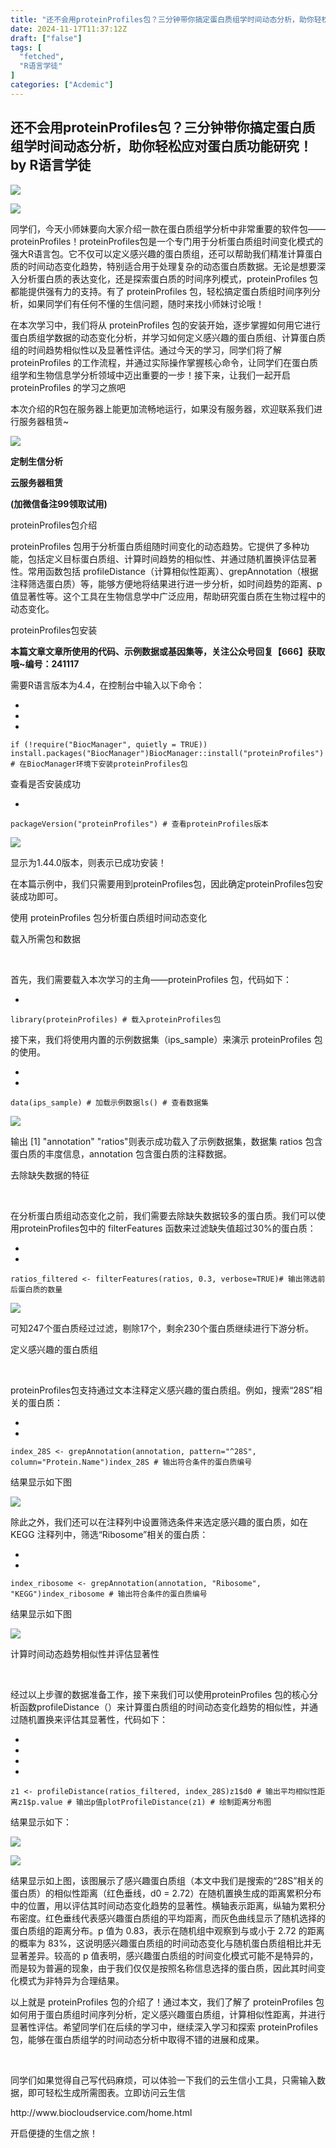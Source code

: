 ```yaml
---
title: "还不会用proteinProfiles包？三分钟带你搞定蛋白质组学时间动态分析，助你轻松应对蛋白质功能研究！"
date: 2024-11-17T11:37:12Z
draft: ["false"]
tags: [
  "fetched",
  "R语言学徒"
]
categories: ["Acdemic"]
---
```

还不会用proteinProfiles包？三分钟带你搞定蛋白质组学时间动态分析，助你轻松应对蛋白质功能研究！ by R语言学徒
------
<div><p><img data-galleryid="" data-imgfileid="100011745" data-ratio="0.2222222222222222" data-s="300,640" data-src="https://mmbiz.qpic.cn/sz_mmbiz_jpg/oCSOtP61aEVN3YiccXZopRYLxJWticTCFEKzH1BEyrSEmxhEicSfLY1VzYV69uOdxIDpCL1VTjgeYqxutrGGZXIEg/640?wx_fmt=jpeg&amp;from=appmsg" data-type="jpeg" data-w="900" src="https://mmbiz.qpic.cn/sz_mmbiz_jpg/oCSOtP61aEVN3YiccXZopRYLxJWticTCFEKzH1BEyrSEmxhEicSfLY1VzYV69uOdxIDpCL1VTjgeYqxutrGGZXIEg/640?wx_fmt=jpeg&amp;from=appmsg"></p><p><span><img data-imgfileid="100011839" data-ratio="0.2314647377938517" data-src="https://mmbiz.qpic.cn/sz_mmbiz_png/oCSOtP61aEWglm6qicp6cpCtVk2ibElAr1hY6mYstAn93fwRspJVibNOwKw08OrvEm76w1KXbBUByn1uLW637BFMA/640?wx_fmt=png" data-type="png" data-w="553" src="https://mmbiz.qpic.cn/sz_mmbiz_png/oCSOtP61aEWglm6qicp6cpCtVk2ibElAr1hY6mYstAn93fwRspJVibNOwKw08OrvEm76w1KXbBUByn1uLW637BFMA/640?wx_fmt=png"></span></p><p><span>同学们，今天小师妹要向大家介绍一款在蛋白质组学分析中非常重要的软件包——proteinProfiles！proteinProfiles包是一个专门用于分析蛋白质组时间变化模式的强大R语言包。它不仅可以定义感兴趣的蛋白质组，还可以帮助我们精准计算蛋白质的时间动态变化趋势，特别适合用于处理复杂的动态蛋白质数据。无论是想要深入分析蛋白质的表达变化，还是探索蛋白质的时间序列模式，proteinProfiles 包都能提供强有力的支持。有了 proteinProfiles 包，轻松搞定蛋白质组时间序列分析，如果同学们有任何不懂的生信问题，随时来找小师妹讨论哦！</span></p><p><span>在本次学习中，我们将从 proteinProfiles 包的安装开始，逐步掌握如何用它进行蛋白质组学数据的动态变化分析，并学习如何定义感兴趣的蛋白质组、计算蛋白质组的时间趋势相似性以及显著性评估。通过今天的学习，同学们将了解 proteinProfiles 的工作流程，并通过实际操作掌握核心命令，让同学们在蛋白质组学和生物信息学分析领域中迈出重要的一步！接下来，让我们一起开启 proteinProfiles 的学习之旅吧</span></p><p><span>本次介绍的R包在服务器上能更加流畅地运行，如果没有服务器，欢迎联系我们进行服务器租赁~</span></p><section><section><section><section><section><section><section><img data-cropselx1="0" data-cropselx2="194" data-cropsely1="0" data-cropsely2="196" data-imgfileid="100011845" data-ratio="1" data-s="300,640" data-src="https://mmbiz.qpic.cn/sz_mmbiz_png/oCSOtP61aEU8snR3OLBX3wdjR4oZ7c4AlKWaqibVOibhMXCwA4ffrv7MzBHIdY7QQdDHqgLW0pMgbWBibRWONmqMA/640?wx_fmt=png&amp;from=appmsg" data-type="png" data-w="396" src="https://mmbiz.qpic.cn/sz_mmbiz_png/oCSOtP61aEU8snR3OLBX3wdjR4oZ7c4AlKWaqibVOibhMXCwA4ffrv7MzBHIdY7QQdDHqgLW0pMgbWBibRWONmqMA/640?wx_fmt=png&amp;from=appmsg"></section></section></section><section><section><section><p><span><strong>定制生信分析</strong></span></p><p><span><strong>云服务器租赁</strong></span></p><p><strong>(加微信<span>备注99</span>领取试用)</strong></p></section></section></section></section></section></section></section><section><span></span></section><p><span>proteinProfiles包介绍</span></p><p><span>proteinProfiles 包用于分析蛋白质组随时间变化的动态趋势。它提供了多种功能，包括定义目标蛋白质组、计算时间趋势的相似性、并通过随机置换评估显著性。常用函数包括 profileDistance（计算相似性距离）、grepAnnotation（根据注释筛选蛋白质）等，能够方便地将结果进行进一步分析，如时间趋势的距离、p 值显著性等。这个工具在生物信息学中广泛应用，帮助研究蛋白质在生物过程中的动态变化。</span></p><p><span>proteinProfiles包安装</span></p><p><strong><span>本篇文章文章所使用的代码、示例数据或基因集等，关注公众号回复【666】获取哦~编号：241117</span></strong></p><section><mp-common-profile data-pluginname="mpprofile" data-id="Mzg5MDk3Mzg4OA==" data-headimg="http://mmbiz.qpic.cn/mmbiz_png/oCSOtP61aEVVCT8bjvGjvicxiaj3q39iaClXlQMVUcyTp0N2Jr5MX57B5mxKLt8W1YiaA7lEibyicLLicYAMJImkJQs4A/300?wx_fmt=png&amp;wxfrom=19" data-nickname="R语言学徒" data-alias="" data-signature="R语言学习从入门到精通，持续关注小师妹，每天更新R语言知识，生信干货内容。如需定制生信分析、服务器租赁，欢迎咨询小师妹" data-from="2" data-is_biz_ban="0" data-origin_num="275" data-isban="0" data-biz_account_status="0" data-index="0"></mp-common-profile></section><p><span>需要R语言版本为4.4，在控制台中输入以下命令：</span></p><section><ul><li><li><li></ul><pre data-lang="php"><code><span><span>if</span> (!<span>require</span>(<span>"BiocManager"</span>, quietly = <span>TRUE</span>))</span></code><code><span>    install.packages(<span>"BiocManager"</span>)</span></code><code><span>BiocManager::install(<span>"proteinProfiles"</span>) <span># 在BiocManager环境下安装proteinProfiles包</span></span></code></pre></section><p><span>查看是否安装成功</span><span></span></p><section><ul><li></ul><pre data-lang="bash"><code><span>packageVersion(<span>"proteinProfiles"</span>) <span># 查看proteinProfiles版本</span></span></code></pre></section><p><img data-imgfileid="100011837" data-ratio="0.11574074074074074" data-src="https://mmbiz.qpic.cn/sz_mmbiz_png/oCSOtP61aEWglm6qicp6cpCtVk2ibElAr1m4SEcTpT7VWfj6DIteJWqI3zfnzqCHhGuWYNHetTUQ84iajpbGI7j5A/640?wx_fmt=png" data-type="png" data-w="1080" src="https://mmbiz.qpic.cn/sz_mmbiz_png/oCSOtP61aEWglm6qicp6cpCtVk2ibElAr1m4SEcTpT7VWfj6DIteJWqI3zfnzqCHhGuWYNHetTUQ84iajpbGI7j5A/640?wx_fmt=png"><span></span></p><p><span>显示为1.44.0版本，则表示已成功安装！</span></p><p><span>在本篇示例中，我们只需要用到proteinProfiles包，因此确定proteinProfiles包安装成功即可。</span></p><p><span>使</span><span>用 proteinProfiles 包分析蛋白质组时间动态变化</span></p><p><span>载入所需包和数据</span></p><p><span><br></span></p><p><span>首先，我们需要载入本次学习的主角——proteinProfiles 包，代码如下：</span></p><section><ul><li></ul><pre data-lang="bash"><code><span>library(proteinProfiles) <span># 载入proteinProfiles包</span></span></code></pre></section><p><span></span></p><p><span>接下来，我们将使用内置的示例数据集（ips_sample）来演示 proteinProfiles 包的使用。</span></p><section><ul><li><li></ul><pre data-lang="powershell"><code><span><span>data</span>(ips_sample) <span># 加载示例数据</span></span></code><code><span>ls() <span># 查看数据集</span></span></code></pre></section><p><span><img data-imgfileid="100011836" data-ratio="0.0966796875" data-src="https://mmbiz.qpic.cn/sz_mmbiz_png/oCSOtP61aEWglm6qicp6cpCtVk2ibElAr1JlTYwKrhwf6cIByQvMseb5aco4lXFTHdo72LwvEyvUicphjjseSU5wQ/640?wx_fmt=png" data-type="png" data-w="1024" src="https://mmbiz.qpic.cn/sz_mmbiz_png/oCSOtP61aEWglm6qicp6cpCtVk2ibElAr1JlTYwKrhwf6cIByQvMseb5aco4lXFTHdo72LwvEyvUicphjjseSU5wQ/640?wx_fmt=png"></span></p><p><span><span>输出 [1] "annotation" "ratios"则表示成功载入了示例数据集，数据集 ratios 包含蛋白质的丰度信息，annotation 包含蛋白质的注释数据。</span></span><page></page></p><p><span>去除缺失数据的特征</span></p><p><span><br></span></p><p><span>在分析蛋白质组动态变化之前，我们需要去除缺失数据较多的蛋白质。我们可以使用proteinProfiles包中的 filterFeatures 函数来过滤缺失值超过30%的蛋白质：</span></p><section><ul><li><li></ul><pre data-lang="nginx"><code><span><span>ratios_filtered</span> &lt;- filterFeatures(ratios, <span>0</span>.<span>3</span>, verbose=TRUE)</span></code><code><span><span># 输出筛选前后蛋白质的数量</span></span></code></pre></section><p><span><img data-imgfileid="100011840" data-ratio="0.10277777777777777" data-src="https://mmbiz.qpic.cn/sz_mmbiz_png/oCSOtP61aEWglm6qicp6cpCtVk2ibElAr1YErdJicmw4UC5kO7chG6zhZNrj3IMOZiaR6CIG48zb8KMC8IHb5SvoJw/640?wx_fmt=png" data-type="png" data-w="1080" src="https://mmbiz.qpic.cn/sz_mmbiz_png/oCSOtP61aEWglm6qicp6cpCtVk2ibElAr1YErdJicmw4UC5kO7chG6zhZNrj3IMOZiaR6CIG48zb8KMC8IHb5SvoJw/640?wx_fmt=png"></span></p><p><span>可知247个蛋白质经过过滤，剔除17个，剩余230个蛋白质继续进行下游分析。</span></p><p><span>定义感兴趣的蛋白质组</span></p><p><span><br></span></p><p><span>proteinProfiles包支持通过文本注释定义感兴趣的蛋白质组。例如，搜索“28S”相关的蛋白质：</span></p><section><ul><li><li></ul><pre data-lang="nginx"><code><span><span>index_28S</span> &lt;- grepAnnotation(annotation, pattern=<span>"^28S"</span>, column=<span>"Protein.Name"</span>)</span></code><code><span>index_28S <span># 输出符合条件的蛋白质编号</span></span></code></pre></section><p><span>结果显示如下图</span><span></span></p><p><span><img data-imgfileid="100011838" data-ratio="0.1037037037037037" data-src="https://mmbiz.qpic.cn/sz_mmbiz_png/oCSOtP61aEWglm6qicp6cpCtVk2ibElAr1AV8cbK8ATTfeV1duwwZ3H8nMphzaFkKibXwfeXrOQQnZ6UJJ6ASnB1Q/640?wx_fmt=png" data-type="png" data-w="1080" src="https://mmbiz.qpic.cn/sz_mmbiz_png/oCSOtP61aEWglm6qicp6cpCtVk2ibElAr1AV8cbK8ATTfeV1duwwZ3H8nMphzaFkKibXwfeXrOQQnZ6UJJ6ASnB1Q/640?wx_fmt=png"></span></p><p><span><span>除此之外，我们还可以在注释列中设置筛选条件来选定感兴趣的蛋白质，如在 KEGG 注释列中，筛选“Ribosome”相关的蛋白质：</span></span></p><section><ul><li><li></ul><pre data-lang="nginx"><code><span><span>index_ribosome</span> &lt;- grepAnnotation(annotation, <span>"Ribosome"</span>, <span>"KEGG"</span>)</span></code><code><span>index_ribosome <span># 输出符合条件的蛋白质编号</span></span></code></pre></section><p><span>结果显示如下图</span><span></span></p><p><span><img data-imgfileid="100011843" data-ratio="0.14166666666666666" data-src="https://mmbiz.qpic.cn/sz_mmbiz_png/oCSOtP61aEWglm6qicp6cpCtVk2ibElAr1aTcbFeuQeXibiagoTQyZicNmmXHicunvNU3deb7icQznYdONlzzXhaJc8Og/640?wx_fmt=png" data-type="png" data-w="1080" src="https://mmbiz.qpic.cn/sz_mmbiz_png/oCSOtP61aEWglm6qicp6cpCtVk2ibElAr1aTcbFeuQeXibiagoTQyZicNmmXHicunvNU3deb7icQznYdONlzzXhaJc8Og/640?wx_fmt=png"></span></p><p><span>计算时间动态趋势相似性并评估显著性</span></p><p><span><br></span></p><p><span>经过以上步骤的数据准备工作，接下来我们可以使用proteinProfiles 包的核心分析函数profileDistance（）来计算蛋白质组的时间动态变化趋势的相似性，并通过随机置换来评估其显著性，代码如下：</span></p><section><ul><li><li><li><li></ul><pre data-lang="nginx"><code><span><span>z1</span> &lt;- profileDistance(ratios_filtered, index_28S)</span></code><code><span>z1<span>$d0</span> <span># 输出平均相似性距离</span></span></code><code><span>z1<span>$p</span>.value <span># 输出p值</span></span></code><code><span>plotProfileDistance(z1) <span># 绘制距离分布图</span></span></code></pre></section><p><span>结果显示如下：</span></p><p><span><img data-imgfileid="100011841" data-ratio="0.13703703703703704" data-src="https://mmbiz.qpic.cn/sz_mmbiz_png/oCSOtP61aEWglm6qicp6cpCtVk2ibElAr12icKl7fbmTaia5xxllnOKVtREfN7trCjP8koiaZqaU8JuPFQG3X7M74Fg/640?wx_fmt=png" data-type="png" data-w="1080" src="https://mmbiz.qpic.cn/sz_mmbiz_png/oCSOtP61aEWglm6qicp6cpCtVk2ibElAr12icKl7fbmTaia5xxllnOKVtREfN7trCjP8koiaZqaU8JuPFQG3X7M74Fg/640?wx_fmt=png"></span><page></page></p><p><span><img data-imgfileid="100011842" data-ratio="0.7783075089392133" data-src="https://mmbiz.qpic.cn/sz_mmbiz_jpg/oCSOtP61aEWglm6qicp6cpCtVk2ibElAr10aFCndAyiaYzgcicYhQV1R9t7EvbXMgba9hRll49j3xCzC7CyKKY2CLQ/640?wx_fmt=jpeg" data-type="jpeg" data-w="839" src="https://mmbiz.qpic.cn/sz_mmbiz_jpg/oCSOtP61aEWglm6qicp6cpCtVk2ibElAr10aFCndAyiaYzgcicYhQV1R9t7EvbXMgba9hRll49j3xCzC7CyKKY2CLQ/640?wx_fmt=jpeg"></span></p><p><span>结果显示如上图，该图展示了感兴趣蛋白质组（本文中我们是搜索的“28S”相关的蛋白质）的相似性距离（红色垂线，d0 = 2.72）在随机置换生成的距离累积分布中的位置，用以评估其时间动态变化趋势的显著性。横轴表示距离，纵轴为累积分布密度。红色垂线代表感兴趣蛋白质组的平均距离，而灰色曲线显示了随机选择的蛋白质组的距离分布。p 值为 0.83，表示在随机组中观察到与或小于 2.72 的距离的概率为 83%，这说明感兴趣蛋白质组的时间动态变化与随机蛋白质组相比并无显著差异。较高的 p 值表明，感兴趣蛋白质组的时间变化模式可能不是特异的，而是较为普遍的现象，由于我们仅仅是按照名称信息选择的蛋白质，因此其时间变化模式为非特异为合理结果。</span></p><p><span><span>以上就是 proteinProfiles 包的介绍了！通过本文，我们了解了 proteinProfiles 包如何用于蛋白质组时间序列分析，定义感兴趣蛋白质组，计算相似性距离，并进行显著性评估。希望同学们在后续的学习中，继续深入学习和探索 proteinProfiles 包，能够在蛋白质组学的时间动态分析中取得不错的进展和成果。</span></span><span>         </span><p> </p></p><p><span>同学们如果觉得自己写代码麻烦，可以体验一下我们的云生信小工具，只需输入数据，即可轻松生成所需图表。立即访问云生信</span></p><p><span>http://www.biocloudservice.com/home.html</span></p><p><span>开启便捷的生信之旅！</span></p><p><span><br></span></p><p><br><span></span></p><section><section powered-by="xiumi.us"><section><section powered-by="xiumi.us"><section><svg viewbox="0 0 1 1"></svg></section></section></section><section><section powered-by="xiumi.us"><p>E</p></section></section><section><section powered-by="xiumi.us"><p>N</p></section></section><section><section powered-by="xiumi.us"><p>D</p></section></section><section><section powered-by="xiumi.us"><section><br></section></section></section></section></section><p><span>如果您的时间和精力有限或者缺乏相关经验，并且对生信分析和服务器有所需要的话，我们非常乐意为您提供如下服务：免费思路评估、付费生信分析和方案设计以及服务器租赁等，有意向的小伙伴欢迎咨询师妹哦！</span></p><p><span></span><span></span></p><section powered-by="xiumi.us"><p><img data-cropselx1="0" data-cropselx2="578" data-cropsely1="0" data-cropsely2="257" data-galleryid="" data-imgfileid="100011846" data-ratio="0.4444444444444444" data-s="300,640" data-src="https://mmbiz.qpic.cn/sz_mmbiz_jpg/oCSOtP61aEU8snR3OLBX3wdjR4oZ7c4A5AM9THY9KGGFrwlIYT6bnbpsuhEo8moBRrMZibpIyv1NNcQAAGajRVQ/640?wx_fmt=jpeg&amp;from=appmsg" data-type="jpeg" data-w="900" src="https://mmbiz.qpic.cn/sz_mmbiz_jpg/oCSOtP61aEU8snR3OLBX3wdjR4oZ7c4A5AM9THY9KGGFrwlIYT6bnbpsuhEo8moBRrMZibpIyv1NNcQAAGajRVQ/640?wx_fmt=jpeg&amp;from=appmsg"></p><p><br></p><p><br></p></section><section powered-by="xiumi.us"><section><section powered-by="xiumi.us"><section><section powered-by="xiumi.us"><section><svg viewbox="0 0 1 1"></svg></section></section></section></section></section><section><section powered-by="xiumi.us"><p><strong>往期推荐</strong></p></section></section><section><section powered-by="xiumi.us"><section><section powered-by="xiumi.us"><section><svg viewbox="0 0 1 1"></svg></section></section></section></section></section></section><section powered-by="xiumi.us"><p><a target="_blank" href="http://mp.weixin.qq.com/s?__biz=Mzg5MDk3Mzg4OA==&amp;mid=2247492496&amp;idx=1&amp;sn=b3be5983f3f8f068ebdf1b773b7cb792&amp;chksm=cfd6d83ff8a15129493abd81502ab5c3128247ff20fd576c1ba880303f346110e8bee971478e&amp;scene=21#wechat_redirect" textvalue="别再说纯生信想不出好思路了！北大深圳医院黄晓彦团队基于UKB数据库,孟德尔随机化一套连招拿下13分+！" linktype="text" imgurl="" imgdata="null" data-itemshowtype="11" tab="innerlink" data-linktype="2" hasload="1">别再说纯生信想不出好思路了！北大深圳医院黄晓彦团队基于UKB数据库,孟德尔随机化一套连招拿下13分+！</a></p><p><a target="_blank" href="http://mp.weixin.qq.com/s?__biz=Mzg5MDk3Mzg4OA==&amp;mid=2247492387&amp;idx=1&amp;sn=fc12277c2ebd379a297d0c7a2c96c970&amp;chksm=cfd6d88cf8a1519a3a6eb4938cb44ebcb2d1b857ffc558c1c033ac88913384cb2f11d03a00f4&amp;scene=21#wechat_redirect" textvalue="师妹手把手带你复现IF5.8《Cancer Cell International》杂志的高分文章中相关性热图和散点图" linktype="text" imgurl="" imgdata="null" data-itemshowtype="11" tab="innerlink" data-linktype="2" hasload="1">师妹手把手带你复现IF5.8《Cancer Cell International》杂志的高分文章中相关性热图和散点图</a><br></p><p><a target="_blank" href="http://mp.weixin.qq.com/s?__biz=Mzg5MDk3Mzg4OA==&amp;mid=2247492197&amp;idx=1&amp;sn=40540e16ddc99310445236401505c47e&amp;chksm=cfd6d9caf8a150dc8f010750cacc4bd241ed68a8974593d499c1b34edf5f222de567732a5705&amp;scene=21#wechat_redirect" textvalue="是谁还不会用孟德尔随机化？这篇文章教你！高分SCI不是梦！！" linktype="text" imgurl="" imgdata="null" data-itemshowtype="0" tab="innerlink" data-linktype="2" hasload="1">是谁还不会用孟德尔随机化？这篇文章教你！高分SCI不是梦！！</a><br></p><p><a target="_blank" href="http://mp.weixin.qq.com/s?__biz=Mzg5MDk3Mzg4OA==&amp;mid=2247488665&amp;idx=1&amp;sn=6d7b7b1e8b36a92df691b0ab014e7663&amp;chksm=cfd52f36f8a2a620a790e74d99e3d8af879904a131c4e1f653448590453941b7ff356d486531&amp;scene=21#wechat_redirect" textvalue="师妹教你R包EnhancedVolcano超详尽，让你的火山图喷发姿势更帅" linktype="text" imgurl="" imgdata="null" data-itemshowtype="0" tab="innerlink" data-linktype="2" hasload="1">师妹教你R包EnhancedVolcano超详尽，让你的火山图喷发姿势更帅</a></p></section><p><br></p><p><mp-style-type data-value="3"></mp-style-type></p></div>  
<hr>
<a href="https://mp.weixin.qq.com/s/B8Y_L5O8ibgUe9Q2LiHdBQ",target="_blank" rel="noopener noreferrer">原文链接</a>
